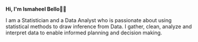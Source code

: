 <b>Hi, I'm Ismaheel Bello</b>👋👋

I am a Statistician and a Data Analyst who is passionate about using statistical methods to draw inference from Data. I gather, clean, analyze and interpret data to enable informed planning and decision making. 
